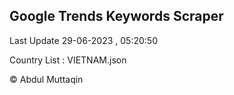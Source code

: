

## Google Trends Keywords Scraper 
 
Last Update 29-06-2023 , 05:20:50

Country List :
VIETNAM.json



© Abdul Muttaqin 
